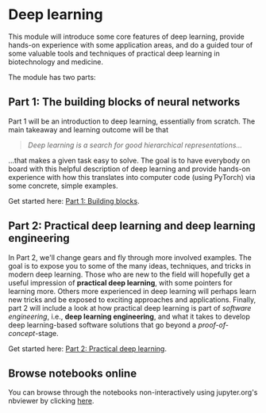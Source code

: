 # Deep learning

This module will introduce some core features of deep learning, provide hands-on experience with some application areas, and do a guided tour of some valuable tools and techniques of practical deep learning in biotechnology and medicine. 

The module has two parts:

## Part 1: The building blocks of neural networks
Part 1 will be an introduction to deep learning, essentially from scratch. The main takeaway and learning outcome will be that
> _Deep learning is a search for good hierarchical representations..._

...that makes a given task easy to solve. The goal is to have everybody on board with this helpful description of deep learning and provide hands-on experience with how this translates into computer code (using PyTorch) via some concrete, simple examples.

Get started here: [Part 1: Building blocks](./Part-1-building_blocks/). 

## Part 2: Practical deep learning and deep learning engineering
In Part 2, we'll change gears and fly through more involved examples. The goal is to expose you to some of the many ideas, techniques, and tricks in modern deep learning. Those who are new to the field will hopefully get a useful impression of **practical deep learning**, with some pointers for learning more. Others more experienced in deep learning will perhaps learn new tricks and be exposed to exciting approaches and applications. Finally, part 2 will include a look at how practical deep learning is part of _software engineering_, i.e., **deep learning engineering**, and what it takes to develop deep learning-based software solutions that go beyond a _proof-of-concept_-stage.

Get started here: [Part 2: Practical deep learning](./Part-2-practical_deep_learning/). 


## Browse notebooks online
You can browse through the notebooks non-interactively using jupyter.org's nbviewer by clicking [here](https://nbviewer.jupyter.org/github/MMIV-ML/HVL-MMIV-DLN-AI-2022/tree/master/1-deep_learning/).
